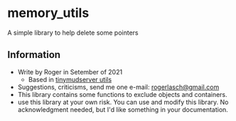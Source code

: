 # memory_utils

A simple library to help delete some pointers

## Information
* Write by Roger in Setember of 2021
  * Based in [tinymudserver utils](https://github.com/nickgammon/tinymudserver)
* Suggestions, criticisms, send me one e-mail: rogerlasch@gmail.com
* This library contains some functions to exclude objects and containers.
* use this library at your own risk. You can use and modify this library. No acknowledgment needed, but I'd like something in your documentation.
